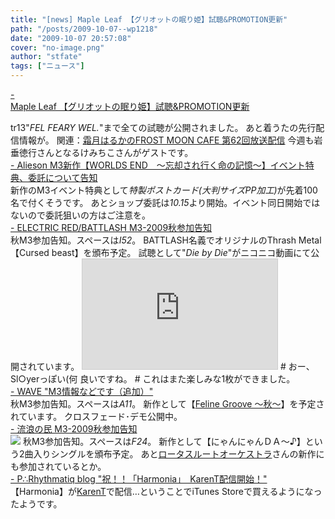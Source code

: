 ```yaml
---
title: "[news] Maple Leaf 【グリオットの眠り姫】試聴&PROMOTION更新"
path: "/posts/2009-10-07--wp1218"
date: "2009-10-07 20:57:08"
cover: "no-image.png"
author: "stfate"
tags: ["ニュース"]
---
```


<style type="text/css">
<!--
p {white-space: pre-wrap};
-->
</style>

<a class="topics" href="http://shimotsukin.com/" target="_blank">- Maple Leaf 【グリオットの眠り姫】試聴&PROMOTION更新</a>
<div class="news">tr13"<em>FEL FEARY WEL.</em>"まで全ての試聴が公開されました。
あと着うたの先行配信情報が。
関連：<a href="http://www.timerocket.co.jp/fmc/" target="_blank">霜月はるかのFROST MOON CAFE 第62回放送配信</a>
今週も岩垂徳行さんとなるけみちこさんがゲストです。</div>
<a class="topics" href="http://www.alieson.net/html/" target="_blank">- Alieson M3新作【WORLDS END　～忘却され行く命の記憶～】イベント特典、委託について告知</a>
<div class="news">新作のM3イベント特典として<em>特製ポストカード(大判サイズPP加工)</em>が先着100名で付くそうです。
あとショップ委託は<em>10.15</em>より開始。イベント同日開始ではないので委託狙いの方はご注意を。</div>
<a class="topics" href="http://punya.jp/keikoku/" target="_blank">- ELECTRIC RED/BATTLASH M3-2009秋参加告知</a>
<div class="news">秋M3参加告知。スペースは<em>I52</em>。
BATTLASH名義でオリジナルのThrash Metal【Cursed beast】を頒布予定。
試聴として"<em>Die by Die</em>"がニコニコ動画にて公開されています。
<iframe width="312" height="176" src="http://ext.nicovideo.jp/thumb/sm8435524" scrolling="no" style="border:solid 1px #CCC;" frameborder="0"><a href="http://www.nicovideo.jp/watch/sm8435524">【ニコニコ動画】【M3-2009秋】BATTLASH「Die by Die」【スラッシュメタル】</a></iframe>
# おー、Sl○yerっぽい(何 良いですね。
# これはまた楽しみな1枚ができました。</div>
<a class="topics" href="http://www.circle-wave.net/" target="_blank">- WAVE "M3情報などです（追加）"</a>
<div class="news">秋M3参加告知。スペースは<em>A11</em>。
新作として【<a href="http://www.felinegroove.com/feline/fg_autumn/" target="_blank">Feline Groove ～秋～</a>】を予定されています。
クロスフェード･デモ公開中。</div>
<a class="topics" href="http://www5.ocn.ne.jp/~rulotami/" target="_blank">- 流浪の民 M3-2009秋参加告知</a>
<div class="news"><a href="http://www5.ocn.ne.jp/~rulotami/" target="_blank"><img src="http://www5.ocn.ne.jp/~rulotami/nyannyan_ban.jpg"></a>
秋M3参加告知。スペースは<em>F24</em>。
新作として【にゃんにゃんＤＡ～♪】という2曲入りシングルを頒布予定。
あと<a href="http://yk.cage.to/mono/" target="_blank">ロータスルートオーケストラ</a>さんの新作にも参加されているとか。</div>
<a class="topics" href="http://prq.blog44.fc2.com/" target="_blank">- P∴Rhythmatiq blog "祝！！「Harmonia」　KarenT配信開始！"</a>
<div class="news">【Harmonia】が<a href="http://piapro.jp/karent/?view=album&id=86" target="_blank">KarenT</a>で配信…ということでiTunes Storeで買えるようになったようです。</div>
